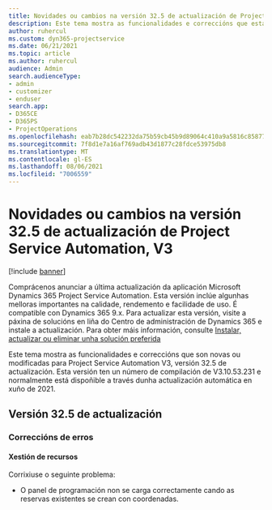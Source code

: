 ```yaml
---
title: Novidades ou cambios na versión 32.5 de actualización de Project Service Automation, V3
description: Este tema mostra as funcionalidades e correccións que están dispoñibles la versión 32.5 de actualización de Project Service Automation, V3.
author: ruhercul
ms.custom: dyn365-projectservice
ms.date: 06/21/2021
ms.topic: article
ms.author: ruhercul
audience: Admin
search.audienceType:
- admin
- customizer
- enduser
search.app:
- D365CE
- D365PS
- ProjectOperations
ms.openlocfilehash: eab7b28dc542232da75b59cb45b9d89064c410a9a5816c8587783140daf54f46
ms.sourcegitcommit: 7f8d1e7a16af769adb43d1877c28fdce53975db8
ms.translationtype: MT
ms.contentlocale: gl-ES
ms.lasthandoff: 08/06/2021
ms.locfileid: "7006559"
---
```

# <a name="whats-new-or-changed-in-project-service-automation-update-release-325-v3"></a>Novidades ou cambios na versión 32.5 de actualización de Project Service Automation, V3

[!include [banner](../includes/psa-now-project-operations.md)]

Comprácenos anunciar a última actualización da aplicación Microsoft Dynamics 365 Project Service Automation. Esta versión inclúe algunhas melloras importantes na calidade, rendemento e facilidade de uso. É compatible con Dynamics 365 9.x. Para actualizar esta versión, visite a páxina de solucións en liña do Centro de administración de Dynamics 365 e instale a actualización. Para obter máis información, consulte [Instalar, actualizar ou eliminar unha solución preferida](/power-platform/admin/install-remove-preferred-solution)

Este tema mostra as funcionalidades e correccións que son novas ou modificadas para Project Service Automation V3, versión 32.5 de actualización. Esta versión ten un número de compilación de V3.10.53.231 e normalmente está dispoñible a través dunha actualización automática en xuño de 2021.

## <a name="update-release-325"></a>Versión 32.5 de actualización

### <a name="bug-fixes"></a>Correccións de erros

#### <a name="resource-management"></a>Xestión de recursos

Corrixiuse o seguinte problema:

- O panel de programación non se carga correctamente cando as reservas existentes se crean con coordenadas.

